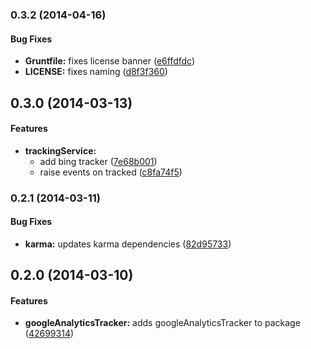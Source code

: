 <a name="0.3.2"></a>
### 0.3.2 (2014-04-16)


#### Bug Fixes

* **Gruntfile:** fixes license banner ([e6ffdfdc](https://github.com/sofa/sofa-tracking/commit/e6ffdfdc2ae6820319f7e6f37ecd8d28e1589940))
* **LICENSE:** fixes naming ([d8f3f360](https://github.com/sofa/sofa-tracking/commit/d8f3f360d5d76913b509553900a1fa4b0aa21cef))


<a name="0.3.0"></a>
## 0.3.0 (2014-03-13)


#### Features

* **trackingService:**
  * add bing tracker ([7e68b001](https://github.com/sofa/sofa-tracking/commit/7e68b00128c1bb22828d6aca114445cae1f96bc4))
  * raise events on tracked ([c8fa74f5](https://github.com/sofa/sofa-tracking/commit/c8fa74f53eb6e2d967211c30b86ef82db206ba5f))


<a name="0.2.1"></a>
### 0.2.1 (2014-03-11)


#### Bug Fixes

* **karma:** updates karma dependencies ([82d95733](https://github.com/sofa/sofa-tracking/commit/82d95733428749a4cdf862159195bbdf8ebaaaa6))


<a name="0.2.0"></a>
## 0.2.0 (2014-03-10)


#### Features

* **googleAnalyticsTracker:** adds googleAnalyticsTracker to package ([42699314](https://github.com/sofa/sofa-tracking/commit/4269931439d1f44786d130211de551b3ce5cdf84))

